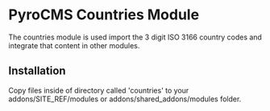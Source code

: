 # PyroCMS Countries Module

The countries module is used import the 3 digit ISO 3166 country codes and integrate that content in other modules.

## Installation

Copy files inside of directory called 'countries' to your addons/SITE_REF/modules or addons/shared_addons/modules folder.

